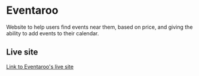 # Eventaroo

Website to help users find events near them, based on price, and giving the ability to add events to their calendar.

## Live site

[Link to Eventaroo's live site](https://klick5000.github.io/eventaroo/)